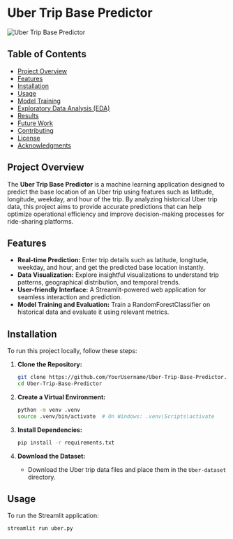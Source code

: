 # Uber Trip Base Predictor

![Uber Trip Base Predictor](https://github.com/YourUsername/Uber-Trip-Base-Predictor/blob/main/assets/uber_trip_base_predictor.png)

## Table of Contents

- [Project Overview](#project-overview)
- [Features](#features)
- [Installation](#installation)
- [Usage](#usage)
- [Model Training](#model-training)
- [Exploratory Data Analysis (EDA)](#exploratory-data-analysis-eda)
- [Results](#results)
- [Future Work](#future-work)
- [Contributing](#contributing)
- [License](#license)
- [Acknowledgments](#acknowledgments)

## Project Overview

The **Uber Trip Base Predictor** is a machine learning application designed to predict the base location of an Uber trip using features such as latitude, longitude, weekday, and hour of the trip. By analyzing historical Uber trip data, this project aims to provide accurate predictions that can help optimize operational efficiency and improve decision-making processes for ride-sharing platforms.

## Features

- **Real-time Prediction:** Enter trip details such as latitude, longitude, weekday, and hour, and get the predicted base location instantly.
- **Data Visualization:** Explore insightful visualizations to understand trip patterns, geographical distribution, and temporal trends.
- **User-friendly Interface:** A Streamlit-powered web application for seamless interaction and prediction.
- **Model Training and Evaluation:** Train a RandomForestClassifier on historical data and evaluate it using relevant metrics.

## Installation

To run this project locally, follow these steps:

1. **Clone the Repository:**
    ```bash
    git clone https://github.com/YourUsername/Uber-Trip-Base-Predictor.git
    cd Uber-Trip-Base-Predictor
    ```

2. **Create a Virtual Environment:**
    ```bash
    python -m venv .venv
    source .venv/bin/activate  # On Windows: .venv\Scripts\activate
    ```

3. **Install Dependencies:**
    ```bash
    pip install -r requirements.txt
    ```

4. **Download the Dataset:**
    - Download the Uber trip data files and place them in the `Uber-dataset` directory.

## Usage

To run the Streamlit application:

```bash
streamlit run uber.py
